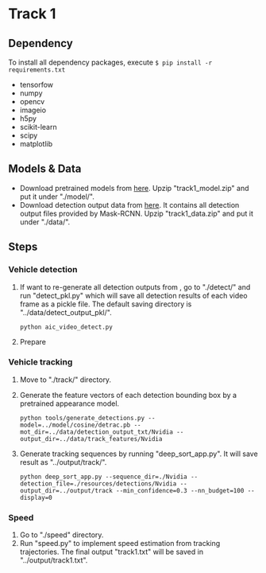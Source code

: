 # Track 1

## Dependency

To install all dependency packages, execute `$ pip install -r requirements.txt `

- tensorfow
- numpy
- opencv
- imageio
- h5py
- scikit-learn
- scipy
- matplotlib

## Models & Data

- Download pretrained models from [here](). Upzip "track1_model.zip" and put it under "./model/".
- Download detection output data from [here](). It contains all detection output files provided by Mask-RCNN. Upzip "track1_data.zip" and put it under "./data/".

## Steps

### Vehicle detection

1. If want to re-generate all detection outputs from , go to "./detect/" and run "detect_pkl.py" which will save all detection results of each video frame as a pickle file. The default saving directory is "../data/detect_output_pkl/".

   `python aic_video_detect.py`

2. Prepare 

### Vehicle tracking

1. Move to "./track/" directory.

2. Generate the feature vectors of each detection bounding box by a pretrained appearance model.

   `python tools/generate_detections.py --model=../model/cosine/detrac.pb --mot_dir=../data/detection_output_txt/Nvidia --output_dir=../data/track_features/Nvidia`

3. Generate tracking sequences by running "deep_sort_app.py". It will save result as "../output/track/".

   `python deep_sort_app.py --sequence_dir=./Nvidia --detection_file=./resources/detections/Nvidia --output_dir=../output/track --min_confidence=0.3 --nn_budget=100 --display=0`

### Speed

1. Go to "./speed" directory.
2. Run "speed.py" to implement speed estimation from tracking trajectories. The final output "track1.txt" will be saved in "../output/track1.txt".